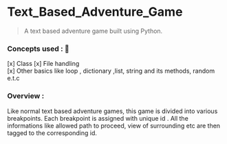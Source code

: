 # Text_Based_Adventure_Game

  > A text based adventure game built using Python.

### Concepts used : :pencil:
  [x] Class 
  [x] File handling  
  [x] Other basics like loop , dictionary ,list, string and its methods, random e.t.c
  
### Overview : 
  Like normal text based adventure games, this game is divided into various breakpoints. Each breakpoint is assigned with unique id . All the informations like allowed path to proceed, view of surrounding etc are then tagged to the corresponding id.  
